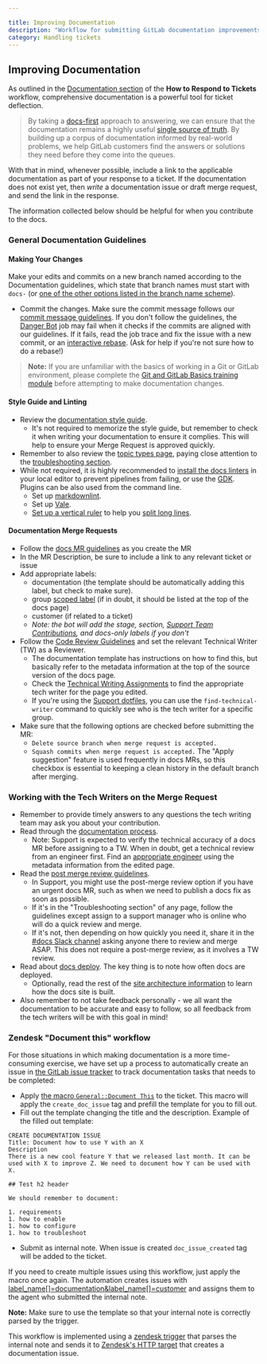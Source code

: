 ```yaml
---

title: Improving Documentation
description: "Workflow for submitting GitLab documentation improvements from the Support team"
category: Handling tickets
---
```


## Improving Documentation

As outlined in the [Documentation section](/handbook/support/workflows/how-to-respond-to-tickets#documentation) of the **How to Respond to Tickets** workflow, comprehensive documentation is a powerful tool for ticket deflection.

> By taking a [docs-first](https://docs.gitlab.com/ee/development/documentation/styleguide/#docs-first-methodology) approach to answering, we can ensure that the documentation remains a highly useful [single source of truth](https://docs.gitlab.com/ee/development/documentation/styleguide/#documentation-is-the-single-source-of-truth-ssot). By building up a corpus of documentation informed by real-world problems, we help GitLab customers find the answers or solutions they need before they come into the queues.

With that in mind, whenever possible, include a link to the applicable documentation as part of your response to a ticket. If the documentation does not exist yet, then *write* a documentation issue or draft merge request, and send the link  in the response.

The information collected below should be helpful for when you contribute to the docs.

### General Documentation Guidelines

#### Making Your Changes

Make your edits and commits on a new branch named according to the Documentation
guidelines, which state that branch names must start with `docs-` (or
[one of the other options listed in the branch name scheme](https://docs.gitlab.com/ee/development/documentation/#branch-naming)).

- Commit the changes. Make sure the commit message follows our [commit message guidelines](https://docs.gitlab.com/ee/development/contributing/merge_request_workflow.html#commit-messages-guidelines).
    If you don't follow the guidelines, the [Danger Bot](https://docs.gitlab.com/ee/development/dangerbot.html) job may fail when it checks if the commits are aligned with our guidelines. If it fails, read the job trace and fix the issue with a new commit, or an [interactive rebase](https://git-scm.com/book/en/v2/Git-Tools-Rewriting-History). (Ask for help if you're not sure how to do a rebase!)

> **Note:** If you are unfamiliar with the basics of working in a Git or GitLab
environment, please complete the
[Git and GitLab Basics training module](https://gitlab.com/gitlab-com/support/support-training/-/blob/main/.gitlab/issue_templates/Git%20and%20GitLab%20Basics.md) before attempting to make documentation changes.

#### Style Guide and Linting

- Review the [documentation style guide](https://docs.gitlab.com/ee/development/documentation/styleguide/).
  - It's not required to memorize the style guide, but remember to check it when writing your documentation to ensure it complies. This will help to ensure your Merge Request is approved quickly.
- Remember to also review the [topic types page](https://docs.gitlab.com/ee/development/documentation/topic_types/), paying close attention to the [troubleshooting section](https://docs.gitlab.com/ee/development/documentation/topic_types/troubleshooting.html).
- While not required, it is highly recommended to [install the docs linters](https://docs.gitlab.com/ee/development/documentation/testing.html#local-linters) in your local editor to prevent pipelines from failing, or use the [GDK](https://gitlab.com/gitlab-org/gitlab-development-kit). Plugins can be also used from the command line.
  - Set up [markdownlint](https://docs.gitlab.com/ee/development/documentation/testing.html#markdownlint).
  - Set up [Vale](https://docs.gitlab.com/ee/development/documentation/testing.html#vale).
  - [Set up a vertical ruler](https://stackoverflow.com/questions/29968499/vertical-rulers-in-visual-studio-code) to help you [split long lines](https://docs.gitlab.com/ee/development/documentation/styleguide/index.html#text).

#### Documentation Merge Requests

- Follow the [docs MR guidelines](https://docs.gitlab.com/ee/development/documentation/#merge-requests-for-gitlab-documentation) as you create the MR
- In the MR Description, be sure to include a link to any relevant ticket or issue
- Add appropriate labels:
  - documentation (the template should be automatically adding this label, but check to make sure).
  - group [scoped label](https://docs.gitlab.com/ee/user/project/labels.html#scoped-labels) (if in doubt, it should be listed at the top of the docs page)
  - customer (if related to a ticket)
  - *Note: the bot will add the stage, section, [Support Team Contributions](/handbook/support/#support-fixes), and docs-only labels if you don't*
- Follow the [Code Review Guidelines](https://docs.gitlab.com/ee/development/code_review.html) and set the relevant Technical Writer (TW) as a Reviewer.
  - The documentation template has instructions on how to find this, but basically refer to the metadata information at the top of the source version of the docs page.
  - Check the [Technical Writing Assignments](/handbook/product/ux/technical-writing/#assignments) to find the appropriate tech writer for the page you edited.
  - If you're using the [Support dotfiles](https://gitlab.com/gitlab-com/support/toolbox/dotfiles), you can use the `find-technical-writer` command to quickly see who is the tech writer for a specific group.
- Make sure that the following options are checked before submitting the MR:
  - `Delete source branch when merge request is accepted.`
  - `Squash commits when merge request is accepted.` The "Apply suggestion" feature is used frequently in docs MRs, so this checkbox is essential to keeping a clean history in the default branch after merging.

### Working with the Tech Writers on the Merge Request

- Remember to provide timely answers to any questions the tech writing team may ask you about your contribution.
- Read through the [documentation process](https://docs.gitlab.com/ee/development/documentation/workflow.html).
  - Note: Support is expected to verify the technical accuracy of a docs MR before assigning to a TW. When in doubt, get a technical review from an engineer first. Find an [appropriate engineer](/handbook/product/categories/) using the metadata information from the edited page.
- Read the [post merge review guidelines](https://docs.gitlab.com/ee/development/documentation/workflow.html#post-merge-reviews).
  - In Support, you might use the post-merge review option if you have an urgent docs MR, such as when we need to publish a docs fix as soon as possible.
  - If it's in the "Troubleshooting section" of any page, follow the guidelines except assign to a support manager who is online who will do a quick review and merge.
  - If it's not, then depending on how quickly you need it, share it in the [#docs Slack channel](https://gitlab.slack.com/archives/C16HYA2P5) asking anyone there to review and merge ASAP. This does not require a post-merge review, as it involves a TW review.
- Read about [docs deploy](https://docs.gitlab.com/ee/development/documentation/site_architecture/index.html#deploy-the-docs-site). The key thing is to note how often docs are deployed.
  - Optionally, read the rest of the [site architecture information](https://docs.gitlab.com/ee/development/documentation/site_architecture/index.html) to learn how the docs site is built.
- Also remember to not take feedback personally - we all want the documentation to be accurate and easy to follow, so all feedback from the tech writers will be with this goal in mind!

### Zendesk "Document this" workflow

For those situations in which making documentation is a more time-consuming exercise, we have set up a process to automatically create an issue in [the GitLab issue tracker](https://gitlab.com/gitlab-org/gitlab/-/issues) to track documentation tasks that needs to be completed:

- Apply [the macro `General::Document This`](https://gitlab.com/gitlab-com/support/support-ops/zendesk-global/macros/-/blob/master/macros/active/General/Document%20This.yaml) to the ticket. This macro will apply the `create_doc_issue` tag and prefill the template for you to fill out.
- Fill out the template changing the title and the description. Example of the filled out template:

```text
CREATE DOCUMENTATION ISSUE
Title: Document how to use Y with an X
Description
There is a new cool feature Y that we released last month. It can be used with X to improve Z. We need to document how Y can be used with X.

## Test h2 header

We should remember to document:

1. requirements
1. how to enable
1. how to configure
1. how to troubleshoot
```

- Submit as internal note. When issue is created `doc_issue_created` tag will be added to the ticket.

If you need to create multiple issues using this workflow, just apply the macro once again.
The automation creates issues with [label_name\[\]=documentation&label_name\[\]=customer](https://gitlab.com/gitlab-org/gitlab/-/issues?scope=all&state=opened&label_name[]=documentation&label_name[]=customer) and assigns them to the agent who submitted the internal note.

**Note:** Make sure to use the template so that your internal note is correctly parsed by the trigger.

This workflow is implemented using a [zendesk trigger](https://gitlab.com/gitlab-com/support/support-ops/zendesk-global/triggers/-/blob/master/triggers/active/Lifespan%20Stage/Create%20documentation%20issue.yaml) that parses the internal note and sends it to [Zendesk's HTTP target](https://support.zendesk.com/hc/en-us/articles/204890268) that creates a documentation issue.

